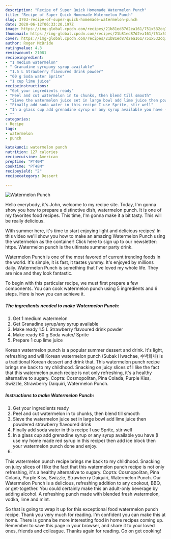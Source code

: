```yaml
---
description: "Recipe of Super Quick Homemade Watermelon Punch"
title: "Recipe of Super Quick Homemade Watermelon Punch"
slug: 3703-recipe-of-super-quick-homemade-watermelon-punch
date: 2020-06-12T06:33:20.197Z
image: https://img-global.cpcdn.com/recipes/21b81ed87d2ea161/751x532cq70/watermelon-punch-recipe-main-photo.jpg
thumbnail: https://img-global.cpcdn.com/recipes/21b81ed87d2ea161/751x532cq70/watermelon-punch-recipe-main-photo.jpg
cover: https://img-global.cpcdn.com/recipes/21b81ed87d2ea161/751x532cq70/watermelon-punch-recipe-main-photo.jpg
author: Roger McBride
ratingvalue: 4.3
reviewcount: 21081
recipeingredient:
- "1 medium watermelon"
- " Granadine syrupany syrup available"
- "1.5 L Strawberry flavoured drink powder"
- "60 g Soda water Sprite"
- "1 cup lime juice"
recipeinstructions:
- "Get your ingredients ready"
- "Peel and cut watermelon in to chunks, then blend till smooth"
- "Sieve the watermelon juice set in large bowl add lime juice then powdered strawberry flavoured drink"
- "Finally add soda water in this recipe I use Sprite, stir well"
- "In a glass cup add grenadine syrup or any syrup available you have (I use my home made red syrup in this recipe) then add ice block then your watermelon punch done and enjoy."
- ""
categories:
- Recipe
tags:
- watermelon
- punch

katakunci: watermelon punch 
nutrition: 127 calories
recipecuisine: American
preptime: "PT40M"
cooktime: "PT48M"
recipeyield: "2"
recipecategory: Dessert

---
```



![Watermelon Punch](https://img-global.cpcdn.com/recipes/21b81ed87d2ea161/751x532cq70/watermelon-punch-recipe-main-photo.jpg)

Hello everybody, it's John, welcome to my recipe site. Today, I'm gonna show you how to prepare a distinctive dish, watermelon punch. It is one of my favorites food recipes. This time, I'm gonna make it a bit tasty. This will be really delicious.

With summer here, it&#39;s time to start enjoying light and delicious recipes! In this video we&#39;ll show you how to make an amazing Watermelon Punch using the watermelon as the container! Click here to sign up to our newsletter: https. Watermelon punch is the ultimate summer party drink.

Watermelon Punch is one of the most favored of current trending foods in the world. It's simple, it is fast, it tastes yummy. It's enjoyed by millions daily. Watermelon Punch is something that I've loved my whole life. They are nice and they look fantastic.


To begin with this particular recipe, we must first prepare a few components. You can cook watermelon punch using 5 ingredients and 6 steps. Here is how you can achieve it.

<!--inarticleads1-->

##### The ingredients needed to make Watermelon Punch:

1. Get 1 medium watermelon
1. Get  Granadine syrup/any syrup available
1. Make ready 1.5 L Strawberry flavoured drink powder
1. Make ready 60 g Soda water/ Sprite
1. Prepare 1 cup lime juice


Korean watermelon punch is a popular summer dessert and drink. It&#39;s light, refreshing and will Korean watermelon punch (Subak Hwachae, 수박화채) is a traditional Korean dessert and drink that. This watermelon punch recipe brings me back to my childhood. Snacking on juicy slices of I like the fact that this watermelon punch recipe is not only refreshing, it&#39;s a healthy alternative to sugary. Сорта: Cosmopolitan, Pina Colada, Purple Kiss, Swizzle, Strawberry Daiquiri, Watermelon Punch. 

<!--inarticleads2-->

##### Instructions to make Watermelon Punch:

1. Get your ingredients ready
1. Peel and cut watermelon in to chunks, then blend till smooth
1. Sieve the watermelon juice set in large bowl add lime juice then powdered strawberry flavoured drink
1. Finally add soda water in this recipe I use Sprite, stir well
1. In a glass cup add grenadine syrup or any syrup available you have (I use my home made red syrup in this recipe) then add ice block then your watermelon punch done and enjoy.
1. 


This watermelon punch recipe brings me back to my childhood. Snacking on juicy slices of I like the fact that this watermelon punch recipe is not only refreshing, it&#39;s a healthy alternative to sugary. Сорта: Cosmopolitan, Pina Colada, Purple Kiss, Swizzle, Strawberry Daiquiri, Watermelon Punch. Our Watermelon Punch is a delicious, refreshing addition to any cookout, BBQ, or get-together. You could certainly make this an adult-only beverage by adding alcohol. A refreshing punch made with blended fresh watermelon, vodka, lime and mint. 

So that is going to wrap it up for this exceptional food watermelon punch recipe. Thank you very much for reading. I'm confident you can make this at home. There is gonna be more interesting food in home recipes coming up. Remember to save this page in your browser, and share it to your loved ones, friends and colleague. Thanks again for reading. Go on get cooking!
